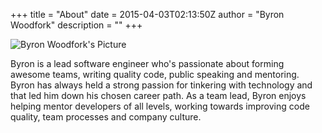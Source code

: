+++
title = "About"
date = 2015-04-03T02:13:50Z
author = "Byron Woodfork"
description = ""
+++

<div>
<img id="byron-photo" src="resources/images/../../../Byron-Woodfork.jpg" alt="Byron Woodfork's Picture">
</div>

Byron is a lead software engineer who's passionate about forming awesome teams, writing quality code, public speaking and mentoring. Byron has always held a strong passion for tinkering with technology and that led him down his chosen career path. As a team lead, Byron enjoys helping mentor developers of all levels, working towards improving code quality, team processes and company culture.